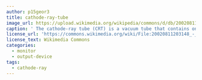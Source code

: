 ```yaml
--- 
author: p15geor3 
title: cathode-ray-tube 
image_url: https://upload.wikimedia.org/wikipedia/commons/d/db/20020811203148_-_NOI_2002.jpg 
caption: ' The cathode-ray tube (CRT) is a vacuum tube that contains one or more electron guns and a phosphorescent screen, and is used to display images. It modulates, accelerates, and deflects electron beam(s) onto the screen to create the images. ' 
license_url: 'https://commons.wikimedia.org/wiki/File:20020811203148_-_NOI_2002.jpg' 
license_text: Wikimedia Commons 
categories: 
  - monitor 
  - output-device 
tags: 
  - cathode-ray
---
```

